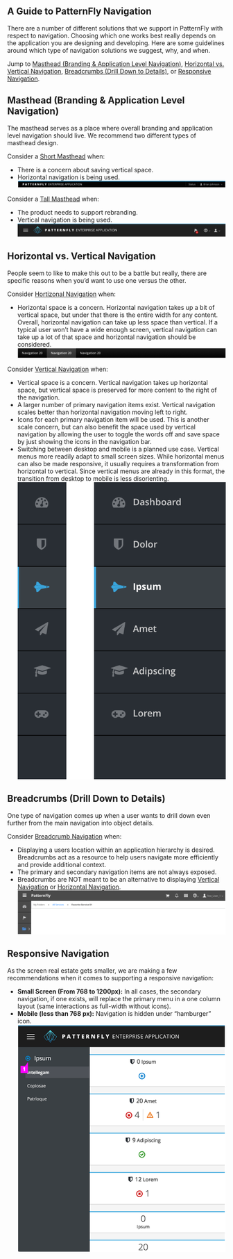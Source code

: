 ## A Guide to PatternFly Navigation
There are a number of different solutions that we support in PatternFly with respect to navigation. Choosing which one works best really depends on the application you are designing and developing. Here are some guidelines around which type of navigation solutions we suggest, why, and when.

Jump to [Masthead (Branding & Application Level Navigation)](#masthead-(branding-&-application-level-navigation)), [Horizontal vs. Vertical Navigation](#horizontal-vs.-vertical-navigation), [Breadcrumbs (Drill Down to Details)](#breadcrumbs-(drill-down-to-details)), or [Responsive Navigation](#responsive-navigation).


## Masthead (Branding & Application Level Navigation)
The masthead serves as a place where overall branding and application level navigation should live. We recommend two different types of masthead design.

Consider a [Short Masthead](http://www.patternfly.org/pattern-library/application-framework/masthead/) when:
* There is a concern about saving vertical space.
* Horizontal navigation is being used.
![masthead](img/short-masthead.png)

Consider a [Tall Masthead](http://www.patternfly.org/pattern-library/application-framework/masthead/) when:
* The product needs to support rebranding.
* Vertical navigation is being used.
![masthead](img/tall-masthead.png)

## Horizontal vs. Vertical Navigation
People seem to like to make this out to be a battle but really, there are specific reasons when you’d want to use one versus the other.

Consider [Hortizonal Navigation](http://www.patternfly.org/pattern-library/navigation/horizontal-navigation/) when:
* Horizontal space is a concern. Horizontal navigation takes up a bit of vertical space, but under that there is the entire width for any content. Overall, horizontal navigation can take up less space than vertical. If a typical user won’t have a wide enough screen, vertical navigation can take up a lot of that space and horizontal navigation should be considered.
![horizontalvertical](img/horizontal-nav.png)

Consider [Vertical Navigation](http://www.patternfly.org/pattern-library/navigation/vertical-navigation/) when:
* Vertical space is a concern. Vertical navigation takes up horizontal space, but vertical space is preserved for more content to the right of the navigation.
* A larger number of primary navigation items exist. Vertical navigation scales better than horizontal navigation moving left to right.
* Icons for each primary navigation item will be used. This is another scale concern, but can also benefit the space used by vertical navigation by allowing the user to toggle the words off and save space by just showing the icons in the navigation bar.
* Switching between desktop and mobile is a planned use case. Vertical menus more readily adapt to small screen sizes. While horizontal menus can also be made responsive, it usually requires a transformation from horizontal to vertical. Since vertical menus are already in this format, the transition from desktop to mobile is less disorienting.
![horizontalvertical](img/vertical-nav.png)

## Breadcrumbs (Drill Down to Details)
One type of navigation comes up when a user wants to drill down even further from the main navigation into object details.

Consider [Breadcrumb Navigation](http://www.patternfly.org/pattern-library/navigation/breadcrumbs/) when:
* Displaying a users location within an application hierarchy is desired. Breadcrumbs act as a resource to help users navigate more efficiently and provide additional context.
* The primary and secondary navigation items are not always exposed.
* Breadcrumbs are NOT meant to be an alternative to displaying [Vertical Navigation](http://www.patternfly.org/pattern-library/navigation/vertical-navigation/) or [Horizontal Navigation](http://www.patternfly.org/pattern-library/navigation/horizontal-navigation/).
![breadcrumbs](img/breadcrumbs.png)

## Responsive Navigation
As the screen real estate gets smaller, we are making a few recommendations when it comes to supporting a responsive navigation:
* **Small Screen (From 768 to 1200px):** In all cases, the secondary navigation, if one exists, will replace the primary menu in a one column layout (same 	interactions as full-width without icons).
* **Mobile (less than 768 px):** Navigation is hidden under “hamburger” icon.
![responsivenav](img/responsive-nav.png)
